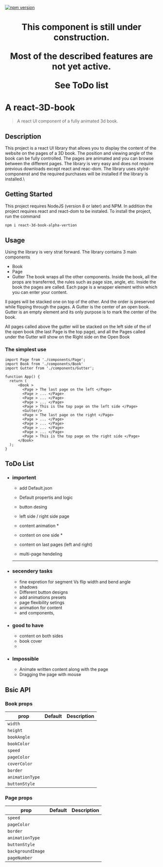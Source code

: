 [![npm version](https://badge.fury.io/js/react-3d-book-alpha-vertion.svg)](https://badge.fury.io/js/react-3d-book-alpha-vertion) 


<h1 align="center">
This component is still under construction.

Most of the described features are not yet active.

See ToDo list  
<h1>

# A react-3D-book
> A react UI component of a fully animated 3d book. 


## Description 
This project is a react UI library that allows you to display the content of the website on the pages of a 3D book. The position and viewing angle of the book can be fully controlled. The pages are animated and you can browse between the different pages.
The library is very easy and does not require previous downloads except react and reac-dom.
The library uses stylrd-componenst and the required purchases will be installed if the library is installed.\

## Getting Started
This project requires NodeJS (version 8 or later) and NPM. 
In addition the project requires react and react-dom to be instaled.
To install the project, run the command
```bash
npm i react-3d-book-alpha-vertion
```

## Usage
Using the library is very strat forward. 
The library contains 3 main components
- Book
- Page
- Gutter
The book wraps all the other components. Inside the book, all the props are transferred, the rules such as page size, angle, etc.
Inside the book the pages are called. Each page is a wrapper element within which you can enter your content. 

ll pages will be stacked one on top of the other. And the order is preserved while flipping through the pages.
A Gutter is the center of an open book. Gutter is an empty element and its only purpose is to mark the center of the book.

All pages called above the gutter will be stacked on the left side of the of the open book (the last Page is the top page), 
and all the Pages called under the Gutter will show on the Right side on the Open Book

### The simplest use 
```tsx
import Page from './components/Page';
import Book from './components/Book'
import Gutter from './components/Gutter';

function App() {
  return (
      <Book >
        <Page > The last page on the left </Page>
        <Page > ... </Page>
        <Page > ... </Page>
        <Page > ... </Page>
        <Page > This is the top page on the left side </Page>
        <Gutter/>  
        <Page > The last page on the right </Page>
        <Page > ... </Page>
        <Page > ... </Page>
        <Page > ... </Page>
        <Page > ... </Page>
        <Page > This is the top page on the right side </Page>
      </Book>
  );
}
```

## ToDo List
- ### importent 
    - add Default.json
    - Default propertis and logic 
    - button desing  
    - left side / right side page 
    - content animation *
    - content on one side *
    - content on last pages (left and right)

    - multi-page hendeling
    ---------------------------
- ### secendery tasks 
    - fine expretion for segment Vs flip width and bend angle
    - shadows
    - Different button designs 
    - add animations presets 
    - page flexibility setings 
    - animation for content
    - <Lastpage> and <firstpage> components,

- ### good to have
    - content on both sides
    - book cover 
    - <BookMark> 

- ### Impossible 
    - Animate written content along with the page
    - Dragging the page with mouse

## Bsic API 
### Book props

| prop | Default | Description |
| --- | --- |--- |
| `width` |  |  |
| `height` |  |  |
| `bookAngle` |  |  |
| `bookColor` |  |  |
| `speed` |  |  |
| `pageColor` |  |  |
| `coverColor` |  |  |
| `border` |  |  |
| `animationType` |  |  |
| `buttonStyle` |  |  |

### Page props
| prop | Default | Description |
| --- | --- |--- |
| `speed` |  |  |
| `pageColor` |  |  |
| `border` |  |  |
| `animationType` |  |  |
| `buttonStyle` |  |  |
| `backgroundImage` |  |  |
| `pageNumber` |  |  |